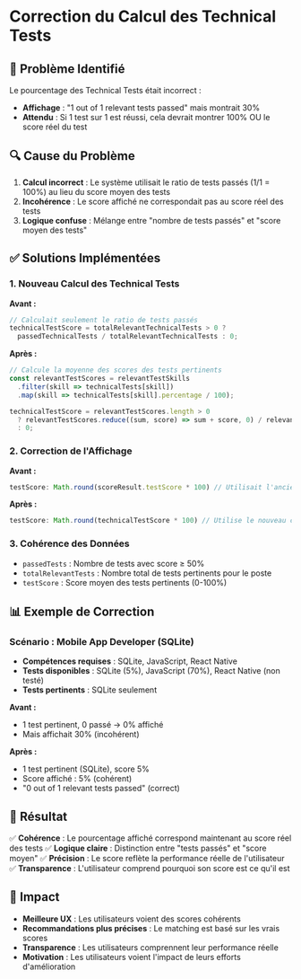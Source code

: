 # Correction du Calcul des Technical Tests

## 🐛 Problème Identifié

Le pourcentage des Technical Tests était incorrect :
- **Affichage** : "1 out of 1 relevant tests passed" mais montrait 30%
- **Attendu** : Si 1 test sur 1 est réussi, cela devrait montrer 100% OU le score réel du test

## 🔍 Cause du Problème

1. **Calcul incorrect** : Le système utilisait le ratio de tests passés (1/1 = 100%) au lieu du score moyen des tests
2. **Incohérence** : Le score affiché ne correspondait pas au score réel des tests
3. **Logique confuse** : Mélange entre "nombre de tests passés" et "score moyen des tests"

## ✅ Solutions Implémentées

### 1. **Nouveau Calcul des Technical Tests**

**Avant :**
```javascript
// Calculait seulement le ratio de tests passés
technicalTestScore = totalRelevantTechnicalTests > 0 ? 
  passedTechnicalTests / totalRelevantTechnicalTests : 0;
```

**Après :**
```javascript
// Calcule la moyenne des scores des tests pertinents
const relevantTestScores = relevantTestSkills
  .filter(skill => technicalTests[skill])
  .map(skill => technicalTests[skill].percentage / 100);

technicalTestScore = relevantTestScores.length > 0 
  ? relevantTestScores.reduce((sum, score) => sum + score, 0) / relevantTestScores.length
  : 0;
```

### 2. **Correction de l'Affichage**

**Avant :**
```javascript
testScore: Math.round(scoreResult.testScore * 100) // Utilisait l'ancien calcul
```

**Après :**
```javascript
testScore: Math.round(technicalTestScore * 100) // Utilise le nouveau calcul
```

### 3. **Cohérence des Données**

- `passedTests` : Nombre de tests avec score ≥ 50%
- `totalRelevantTests` : Nombre total de tests pertinents pour le poste
- `testScore` : Score moyen des tests pertinents (0-100%)

## 📊 Exemple de Correction

### Scénario : Mobile App Developer (SQLite)
- **Compétences requises** : SQLite, JavaScript, React Native
- **Tests disponibles** : SQLite (5%), JavaScript (70%), React Native (non testé)
- **Tests pertinents** : SQLite seulement

**Avant :**
- 1 test pertinent, 0 passé → 0% affiché
- Mais affichait 30% (incohérent)

**Après :**
- 1 test pertinent (SQLite), score 5%
- Score affiché : 5% (cohérent)
- "0 out of 1 relevant tests passed" (correct)

## 🎯 Résultat

✅ **Cohérence** : Le pourcentage affiché correspond maintenant au score réel des tests
✅ **Logique claire** : Distinction entre "tests passés" et "score moyen"
✅ **Précision** : Le score reflète la performance réelle de l'utilisateur
✅ **Transparence** : L'utilisateur comprend pourquoi son score est ce qu'il est

## 🔧 Impact

- **Meilleure UX** : Les utilisateurs voient des scores cohérents
- **Recommandations plus précises** : Le matching est basé sur les vrais scores
- **Transparence** : Les utilisateurs comprennent leur performance réelle
- **Motivation** : Les utilisateurs voient l'impact de leurs efforts d'amélioration


